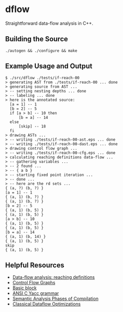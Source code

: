 # dflow
Straightforward data-flow analysis in C++.

## Building the Source
```
./autogen && ./configure && make
```

## Example Usage and Output
```
$ ./src/dflow ./tests/if-reach-00
> generating AST from ./tests/if-reach-00 ... done
> generating source from AST ...
> -- setting nesting depths ... done
> -- labeling ... done
> here is the annotated source:
  [a = 1] -- 1
  [b = 2] -- 5
  if [a > b] -- 10 then
      [b = a] -- 14
  else
      [skip] -- 18
  fi
> drawing ASTs ...
> -- writing ./tests/if-reach-00-ast.eps ... done
> -- writing ./tests/if-reach-00-dast.eps ... done
> drawing control flow graph ...
> -- writing ./tests/if-reach-00-cfg.eps ... done
> calculating reaching definitions data-flow ...
> -- gathering variables ...
> -- 2 found ...
> -- { a b }
> -- starting fixed point iteration ...
> -- done ...
> -- here are the rd sets ...
{ (a, ?) (b, ?) }
[a = 1] -- 1
{ (a, 1) (b, ?) }
{ (a, 1) (b, ?) }
[b = 2] -- 5
{ (a, 1) (b, 5) }
{ (a, 1) (b, 5) }
[a > b] -- 10
{ (a, 1) (b, 5) }
{ (a, 1) (b, 5) }
[b = a] -- 14
{ (a, 1) (b, 14) }
{ (a, 1) (b, 5) }
skip
{ (a, 1) (b, 5) }

```

## Helpful Resources
* [Data-flow analysis: reaching definitions](http://www.csd.uwo.ca/~moreno/CS447/Lectures/CodeOptimization.html/node7.html)
* [Control Flow Graphs](http://www.cs.utexas.edu/~pingali/CS380C/2013/lectures/CFG.pdf)
* [Basic block](http://en.wikipedia.org/wiki/Basic_block)
* [ANSI C Yacc grammar](http://www.lysator.liu.se/c/ANSI-C-grammar-y.html#expression)
* [Semantic Analysis Phases of Compilation](http://www.cs.sunysb.edu/~cse304/Fall08/Lectures/ast-handout.pdf)
* [Classical Dataflow Optimizations](http://www.cs.cmu.edu/afs/cs/academic/class/15745-s06/web/handouts/04.pdf)
